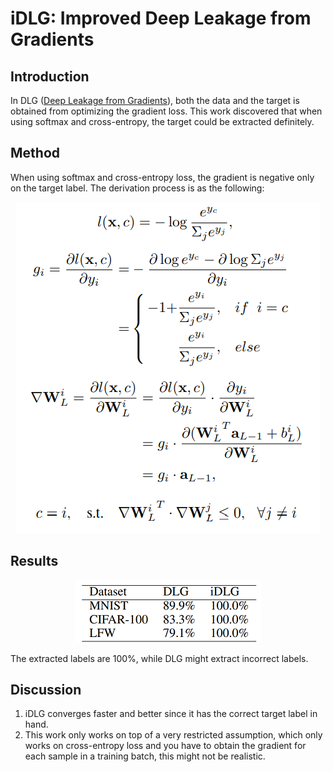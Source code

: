 # iDLG: Improved Deep Leakage from Gradients

## Introduction

In DLG ([Deep Leakage from Gradients](https://papers.nips.cc/paper/2019/file/60a6c4002cc7b29142def8871531281a-Paper.pdf)), both the data and the target is obtained from optimizing the gradient loss. This work discovered that when using softmax and cross-entropy, the target could be extracted definitely.

## Method

When using softmax and cross-entropy loss, the gradient is negative only on the target label. The derivation process is as the following:

<p align="center">
  <img src="./figure/idlg-improved_deep_leakage_from_gradients.png"><br>
</p>

## Results

<p align="center">
  <img src="./figure/idlg-improved_deep_leakage_from_gradients_result.png"><br>
</p>

The extracted labels are 100%, while DLG might extract incorrect labels.

## Discussion

1. iDLG converges faster and better since it has the correct target label in hand.
2. This work only works on top of a very restricted assumption, which only works on cross-entropy loss and you have to obtain the gradient for each sample in a training batch, this might not be realistic.
